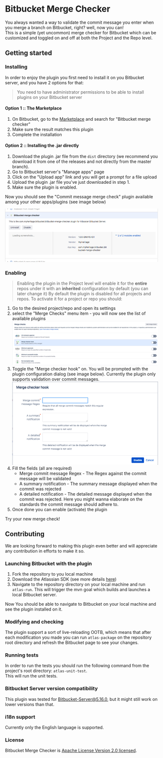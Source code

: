 # Bitbucket Merge Checker

You always wanted a way to validate the commit message you enter when you merge a branch on Bitbucket, right? well, now you can!   
This is a simple (yet uncommon) merge checker for Bitbucket which can be customized and toggled on and off at both the Project and the Repo level.

## Getting started
### Installing
In order to enjoy the plugin you first need to install it on you Bitbucket server, and you have 2 options for that:  
> You need to have administrator permissions to be able to install plugins on your Bitbucket server
#### Option 1 :: The Marketplace
1. On Bitbucket, go to the [Marketplace](https://marketplace.atlassian.com/addons/app/bitbucket) and search for "Bitbucket merge checker"
2. Make sure the result matches this plugin
3. Complete the installation

#### Option 2 :: Installing the .jar directly
1. Download the plugin .jar file from the `dist` directory (we recommend you download it from one of the releases and not directly from the master branch).
2. Go to Bitbucket server's "Manage apps" page
3. Click on the "Upload app" link and you will get a prompt for a file upload
4. Upload the plugin .jar file you've just downloaded in step 1.
5. Make sure the plugin is enabled.

Now you should see the "Commit message merge check" plugin available among your other apps/plugins (see image below)

![The plugin installed on the manage apps page](assets/plugin-on-manage-apps-page.png)

### Enabling
> Enabling the plugin in the Project level will enable it for the **entire** repos under it with an **inherited** configuration by default (you can later change it)
By default the plugin is disabled for all projects and repos. To activate it for a project or repo you should:
1. Go to the desired project/repo and open its settings
2. select the "Merge Checks" menu item - you will now see the list of available plugins
![The plugin installed on the manage apps page](assets/plugin-on-avilalbe-marge-checks.png)
3. Toggle the "Merge checker hook" on. You will be prompted with the plugin configuration dialog (see image below). Currently the plugin only supports validation over commit messages.
![The plugin installed on the manage apps page](assets/plugin-configuration-dialog.png)
4. Fill the fields (all are required) 
   * Merge commit message Regex - The Regex against the commit message will be validated
   * A summary notification - The summary message displayed when the commit was rejected
   * A detailed notification - The detailed message displayed when the commit was rejected. Here you might wanna elaborate on the standards the commit message should adhere to.
5. Once done you can enable (activate) the plugin

Try your new merge check!

## Contributing
We are looking forward to making this plugin even better and will appreciate any contribution in efforts to make it so.  
### Launching Bitbucket with the plugin
1. Fork the repository to you local machine
2. Download the Atlassian SDK (see more details [here](https://developer.atlassian.com/server/framework/atlassian-sdk/set-up-the-atlassian-plugin-sdk-and-build-a-project/))
3. Navigate to the repository directory on your local machine and run `atlas-run`. This will trigger the mvn goal which builds and launches a local Bitbucket server.  

Now You should be able to navigate to Bitbucket on your local machine and see the plugin installed on it. 
### Modifying and checking 
The plugin support a sort of live-reloading OOTB, which means that after each modification you made you can run `atlas-package` on the repository root directory and refresh the Bitbucket page to see your changes.

### Running tests
In order to run the tests you should run the following command from the project's root directory: `atlas-unit-test`.  
This will run the unit tests.

### Bitbucket Server version compatibility
This plugin was tested for Bitbucket-Server@5.16.0, but it might still work on lower versions than that.

### i18n support
Currently only the English language is supported.

### License
Bitbucket Merge Checker is [Apache License Version 2.0 licensed](./LICENSE).